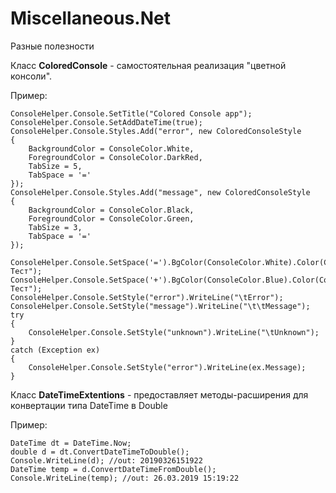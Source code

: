 # Miscellaneous.Net
Разные полезности

Класс **ColoredConsole** - самостоятельная реализация "цветной консоли".

Пример:
```
ConsoleHelper.Console.SetTitle("Colored Console app");
ConsoleHelper.Console.SetAddDateTime(true);
ConsoleHelper.Console.Styles.Add("error", new ColoredConsoleStyle
{
    BackgroundColor = ConsoleColor.White,
    ForegroundColor = ConsoleColor.DarkRed,
    TabSize = 5,
    TabSpace = '='
});
ConsoleHelper.Console.Styles.Add("message", new ColoredConsoleStyle
{
    BackgroundColor = ConsoleColor.Black,
    ForegroundColor = ConsoleColor.Green,
    TabSize = 3,
    TabSpace = '='
});

ConsoleHelper.Console.SetSpace('=').BgColor(ConsoleColor.White).Color(ConsoleColor.DarkGreen).WriteLine("	Тест");
ConsoleHelper.Console.SetSpace('+').BgColor(ConsoleColor.Blue).Color(ConsoleColor.White).WriteLine("	Тест");
ConsoleHelper.Console.SetStyle("error").WriteLine("\tError");
ConsoleHelper.Console.SetStyle("message").WriteLine("\t\tMessage");
try
{
    ConsoleHelper.Console.SetStyle("unknown").WriteLine("\tUnknown");
}
catch (Exception ex)
{
    ConsoleHelper.Console.SetStyle("error").WriteLine(ex.Message);
}
```
Класс **DateTimeExtentions** - предоставляет методы-расширения для конвертации типа DateTime в Double

Пример:
```
DateTime dt = DateTime.Now;
double d = dt.ConvertDateTimeToDouble();
Console.WriteLine(d); //out: 20190326151922
DateTime temp = d.ConvertDateTimeFromDouble();
Console.WriteLine(temp); //out: 26.03.2019 15:19:22
```
